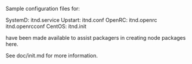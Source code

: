 Sample configuration files for:

SystemD: itnd.service
Upstart: itnd.conf
OpenRC:  itnd.openrc
         itnd.openrcconf
CentOS:  itnd.init

have been made available to assist packagers in creating node packages here.

See doc/init.md for more information.
